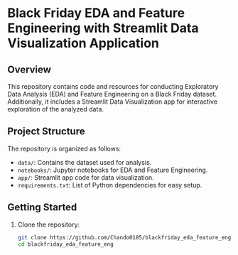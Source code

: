 # Black Friday EDA and Feature Engineering with Streamlit Data Visualization Application

## Overview

This repository contains code and resources for conducting Exploratory Data Analysis (EDA) and Feature Engineering on a Black Friday dataset. Additionally, it includes a Streamlit Data Visualization app for interactive exploration of the analyzed data.

## Project Structure

The repository is organized as follows:

- `data/`: Contains the dataset used for analysis.
- `notebooks/`: Jupyter notebooks for EDA and Feature Engineering.
- `app/`: Streamlit app code for data visualization.
- `requirements.txt`: List of Python dependencies for easy setup.

## Getting Started

1. Clone the repository:

   ```bash
   git clone https://github.com/Chando0185/blackfriday_eda_feature_eng.git
   cd blackfriday_eda_feature_eng
